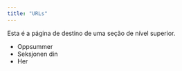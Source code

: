 ```yaml
---
title: "URLs"
---
```


Esta é a página de destino de uma seção de nível superior.

* Oppsummer
* Seksjonen din
* Her
